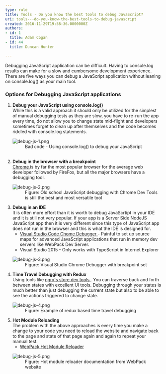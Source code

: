 ```yaml
---
type: rule
title: Tools - Do you know the best tools to debug JavaScript?
uri: tools---do-you-know-the-best-tools-to-debug-javascript
created: 2016-11-29T19:58:36.0000000Z
authors:
- id: 1
  title: Adam Cogan
- id: 44
  title: Duncan Hunter

---
```




<span class='intro'> Debugging JavaScript application can be difficult. Having to console.log results can make for a slow and cumbersome development experience. There are five ways you can debug a JavaScript application without leaning on console.log() as your main tool.​<br> </span>

<h3 class="ssw15-rteElement-H3"> Options for Debugging JavaScript applications<br></h3><ol><li><p><b>Debug your JavaScript using console.log()<br></b> While this is a valid approach it should only be utilized for the simplest of manual debugging tests as they are slow, you have to re-run the app every time, do not allow you to change state mid-flight and developers sometimes forget to clean up after themselves and the code becomes riddled&#160;with console.log statements.</p><dl class="badImage"><dt> <img src="/PublishingImages/debug-js-1.png" alt="debug-js-1.png" /> </dt><dd>Bad code - Using console.log() to debug your JavaScript <br><br></dd></dl></li><li>
      <b>Debug&#160;in the browser with a breakpoint<br></b> <a href="https&#58;//developer.chrome.com/devtools#debugging-javascript" target="_blank">Chrome </a> is by far the most popular browser for the average web developer followed by FireFox, but all the major browsers have a debugging tool. <dl class="image"><dt> <img src="/PublishingImages/debug-js-2.png" alt="debug-js-2.png" /> </dt><dd>Figure&#58; Old school JavaScript debugging with Chrome Dev Tools is still the best and most versatile tool</dd></dl></li><li>
      <b>Debug in an IDE</b><br>It is often more effort than it is worth to debug JavaScrtipt in your IDE and it is still not very popular. If your app is a Server Side NodeJS JavaScript app then it is very different&#160;since this type of JavaScript app does not run in the browser and this is what the IDE is designed for.&#160;<br> 
      <ul><li>
            <a href="https&#58;//github.com/Microsoft/vscode-chrome-debug" target="_blank">Visual Studio Code Chome Debugger<b></b> </a> - Painful to set up source maps for advanced&#160;JavaScript applications that run in memory dev servers like WebPack Dev Server.<br></li><li>Visual Studio 2015<b></b> - Only works with TypeScript in Internet Explorer <br></li></ul><dl class="image"><dt> <img src="/PublishingImages/debug-js-3.png" alt="debug-js-3.png" /> </dt><dd>Figure&#58; Visual Studio Chrome Debugger with breakpoint set</dd></dl></li><li>
      <b>Time Travel Debugging with Redux</b><br>Using tools like <a href="https&#58;//github.com/ngrx/store-devtools" target="_blank"> <span> ngrx's</span>&#160;store dev tools </a>. You can traverse back and forth between states with excellent UI tools. Debugging through your states is much better than just debugging the current state but also to be able to see the actions triggered to change state. <dl class="image"><dt> <img src="/PublishingImages/debug-js-4.png" alt="debug-js-4.png" /> </dt><dd>Figure&#58; Example of redux based time travel debugging</dd></dl></li><li>
      <b>Hot Module Reloading<br></b>The problem with the above approaches is every time you make a change to your code you need to reload the website and navigate back to the page and state of that page again and again to repeat your manual test.<ul><li><a href="https&#58;//webpack.github.io/docs/hot-module-replacement-with-webpack.html" target="_blank">WebPack Hot Module Reloader</a> <br></li></ul><dl class="image"><dt> <img src="/PublishingImages/debug-js-5.png" alt="debug-js-5.png" /> </dt><dd>Figure&#58; Hot module reloader documentation from WebPack website</dd></dl></li></ol>


